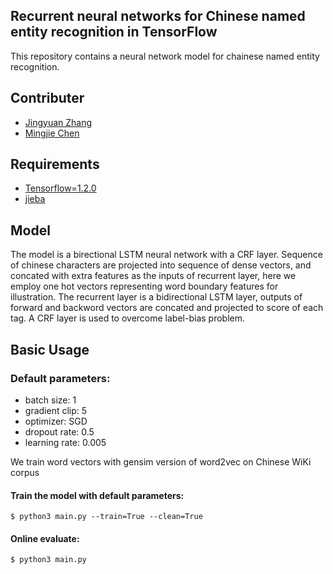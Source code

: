 ## Recurrent neural networks for Chinese named entity recognition in TensorFlow
This repository contains a neural network model for chainese named entity recognition.

## Contributer
- [Jingyuan Zhang](https://github.com/zjy-ucas)
- [Mingjie Chen](https://github.com/superthierry)

## Requirements
- [Tensorflow=1.2.0](https://github.com/tensorflow/tensorflow)
- [jieba](https://github.com/fxsjy/jieba)


## Model
The model is a birectional LSTM neural network with a CRF layer. Sequence of chinese characters are projected into sequence of dense vectors, and concated with extra features as the inputs of recurrent layer, here we employ one hot vectors representing word boundary features for illustration. The recurrent layer is a bidirectional LSTM layer, outputs of forward and backword vectors are concated and projected to score of each tag. A CRF layer is used to overcome label-bias problem.

## Basic Usage

### Default parameters:
- batch size: 1
- gradient clip: 5
- optimizer: SGD
- dropout rate: 0.5
- learning rate: 0.005

We train word vectors with gensim version of word2vec on Chinese WiKi corpus
#### Train the model with default parameters:
```shell
$ python3 main.py --train=True --clean=True
```

#### Online evaluate:
```shell
$ python3 main.py
```



